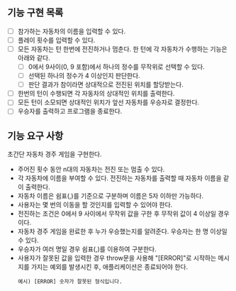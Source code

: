 ## 기능 구현 목록

- [ ] 참가하는 자동차의 이름을 입력할 수 있다. 
- [ ] 플레이 횟수를 입력할 수 있다.
- [ ] 모든 자동차는 턴 한번에 전진하거나 멈춘다. 한 턴에 각 자동차가 수행하는 기능은 아래와 같다.
    - [ ] 0에서 9사이(0, 9 포함)에서 하나의 정수를 무작위로 선택할 수 있다.
    - [ ] 선택된 하나의 정수가 4 이상인지 판단한다.
    - [ ] 판단 결과가 참이라면 상대적으로 전진된 위치를 할당받는다.
- [ ] 한번의 턴이 수행되면 각 자동차의 상대적인 위치를 출력한다. 
- [ ] 모든 턴이 소모되면 상대적인 위치가 앞선 자동차를 우승자로 결정한다.
- [ ] 우승자를 출력하고 프로그램을 종료한다.

## 기능 요구 사항

초간단 자동차 경주 게임을 구현한다.

- 주어진 횟수 동안 n대의 자동차는 전진 또는 멈출 수 있다.
- 각 자동차에 이름을 부여할 수 있다. 전진하는 자동차를 출력할 때 자동차 이름을 같이 출력한다.
- 자동차 이름은 쉼표(,)를 기준으로 구분하며 이름은 5자 이하만 가능하다.
- 사용자는 몇 번의 이동을 할 것인지를 입력할 수 있어야 한다.
- 전진하는 조건은 0에서 9 사이에서 무작위 값을 구한 후 무작위 값이 4 이상일 경우이다.
- 자동차 경주 게임을 완료한 후 누가 우승했는지를 알려준다. 우승자는 한 명 이상일 수 있다.
- 우승자가 여러 명일 경우 쉼표(,)를 이용하여 구분한다.
- 사용자가 잘못된 값을 입력한 경우 throw문을 사용해 "[ERROR]"로 시작하는 메시지를 가지는 예외를 발생시킨 후, 애플리케이션은 종료되어야 한다.
  ```
  예시) [ERROR] 숫자가 잘못된 형식입니다.
  ```